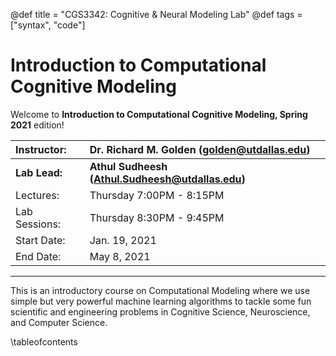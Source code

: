@def title = "CGS3342: Cognitive & Neural Modeling Lab"
@def tags = ["syntax", "code"]

# Introduction to Computational Cognitive Modeling

Welcome to **Introduction to Computational Cognitive Modeling, Spring 2021** edition!



| Instructor:   | Dr. Richard M. Golden (golden@utdallas.edu)      |
| :------------ | :----------------------------------------------- |
| **Lab Lead:** | **Athul Sudheesh (Athul.Sudheesh@utdallas.edu)** |
| Lectures:     | Thursday 7:00PM - 8:15PM                         |
| Lab Sessions: | Thursday 8:30PM - 9:45PM                         |
| Start Date:   | Jan. 19, 2021                                    |
| End Date:     | May 8, 2021                                      |

----



This is an introductory course on Computational Modeling where we use simple but very powerful machine learning algorithms to tackle some fun scientific and engineering problems in Cognitive Science, Neuroscience, and Computer Science. 

\tableofcontents <!-- you can use \toc as well -->


